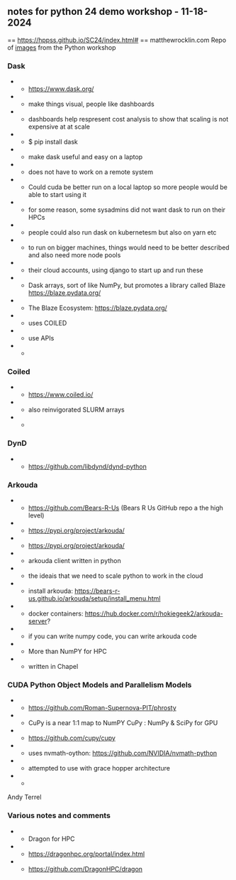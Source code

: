 ## notes for python 24 demo workshop -  11-18-2024
== https://hppss.github.io/SC24/index.html# 
== matthewrocklin.com
Repo of [images](python_demo) from the Python workshop

###  Dask
- - https://www.dask.org/
- - make things visual, people like dashboards
- - dashboards help respresent cost analysis to show that scaling is not expensive at at scale
- - $ pip install dask
- - make dask useful and easy on a laptop
- - does not have to work on a remote system
- - Could cuda be better run on a local laptop so more people would be able to start using it 
- - for some reason, some sysadmins did not want dask to run on their HPCs
- - people could also run dask on kubernetesm but also on yarn etc
- - to run on bigger machines, things would need to be better described and also need more node pools 
- - their cloud accounts, using django to start up and run these
- - Dask arrays, sort of like NumPy, but promotes a library called Blaze https://blaze.pydata.org/
- - The Blaze Ecosystem: https://blaze.pydata.org/
- - uses COILED
- - use APIs
- - 

### Coiled
- - https://www.coiled.io/
- - also reinvigorated SLURM arrays
- - 

### DynD
- - https://github.com/libdynd/dynd-python

### Arkouda
- - https://github.com/Bears-R-Us (Bears R Us GitHub repo a the high level)
- - https://pypi.org/project/arkouda/
- - https://pypi.org/project/arkouda/
- - arkouda client written in python
- - the ideais that we need to scale python to work in the cloud
- - install arkouda: https://bears-r-us.github.io/arkouda/setup/install_menu.html
- - docker containers: https://hub.docker.com/r/hokiegeek2/arkouda-server?
- - if you can write numpy code, you can write arkouda code
- - More than NumPY for HPC
- - written in Chapel

### CUDA Python Object Models and Parallelism Models
- - https://github.com/Roman-Supernova-PIT/phrosty
- - CuPy is a near 1:1 map to NumPY CuPy : NumPy & SciPy for GPU
- - https://github.com/cupy/cupy
- - uses nvmath-oython: https://github.com/NVIDIA/nvmath-python
- - attempted to use with grace hopper architecture
- - 

Andy Terrel

### Various notes and comments
- - Dragon for HPC
- - https://dragonhpc.org/portal/index.html
- - https://github.com/DragonHPC/dragon

